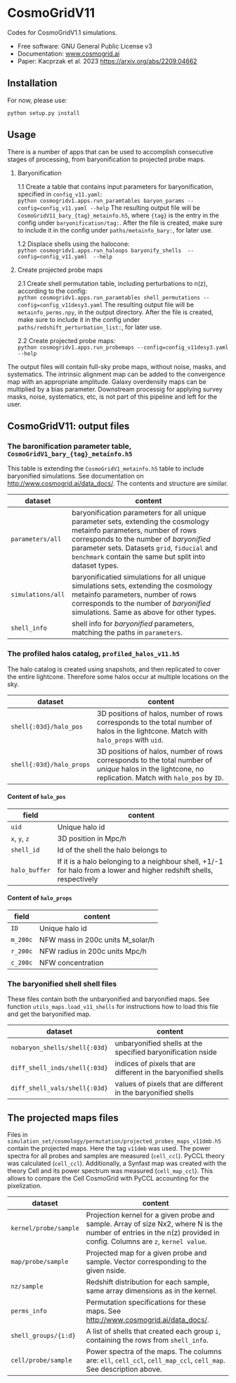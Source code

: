 # CosmoGridV11

Codes for CosmoGridV1.1 simulations.

* Free software: GNU General Public License v3
* Documentation: www.cosmogrid.ai 
* Paper: Kacprzak et al. 2023 https://arxiv.org/abs/2209.04662


## Installation

For now, please use:

``python setup.py install``



## Usage


There is a number of apps that can be used to accomplish consecutive stages of processing, from baryonification to projected probe maps.

1)  Baryonification      

    1.1 Create a table that contains input parameters for baryonification, specified in `config_v11.yaml`:      
    ``python cosmogridv1.apps.run_paramtables baryon_params --config=config_v11.yaml --help``
    The resulting output file will be `CosmoGridV11_bary_{tag}_metainfo.h5`, where `{tag}` is the entry in the config under `baryonification/tag:`.
    After the file is created, make sure to include it in the config under `paths/metainfo_bary:`, for later use.

    1.2 Displace shells using the halocone:      
    ``python cosmogridv1.apps.run_haloops baryonify_shells  --config=config_v11.yaml  --help``     

3)  Create projected probe maps      

    2.1 Create shell permutation table, including perturbations to n(z), according to the config:      
    ``python cosmogridv1.apps.run_paramtables shell_permutations --config=config_v11desy3.yaml``
    The resulting output file will be `metainfo_perms.npy`, in the output directory.
    After the file is created, make sure to include it in the config under `paths/redshift_perturbation_list:`, for later use.
    
    2.2 Create projected probe maps:      
     ``python cosmogridv1.apps.run_probemaps --config=config_v11desy3.yaml --help``      

The output files will contain full-sky probe maps, without noise, masks, and systematics.
The intrinsic alignment map can be added to the convergence map with an appropriate amplitude.
Galaxy overdensity maps can be multiplied by a bias parameter.
Downstream processig for applying survey masks, noise, systematics, etc, is not part of this pipeline and left for the user.


## CosmoGridV11: output files


### The baronification parameter table, `CosmoGridV1_bary_{tag}_metainfo.h5`

This table is extending the `CosmoGridV1_metainfo.h5` table to include baryonified simulations.
See documentation on http://www.cosmogrid.ai/data_docs/.
The contents and structure are similar.

| dataset | content |
| ------------- | ------------- | 
| `parameters/all` | baryonification parameters for all unique parameter sets, extending the cosmology metainfo parameters, number of rows corresponds to the number of *baryonified* parameter sets. Datasets `grid`, `fiducial` and `benchmark` contain the same but split into dataset types. | 
| `simulations/all` | baryonificatied simulations for all unique simulations sets, extending the cosmology metainfo parameters, number of rows corresponds to the number of *baryonified* simulations. Same as above for other types. |
| `shell_info` | shell info for *baryonified* parameters, matching the paths in `parameters`.  |


### The profiled halos catalog, `profiled_halos_v11.h5`

The halo catalog is created using snapshots, and then replicated to cover the entire lightcone. 
Therefore some halos occur at multiple locations on the sky.

| dataset | content |
| ------------- | ------------- | 
| `shell{:03d}/halo_pos` | 3D positions of halos, number of rows corresponds to the total number of halos in the lightcone. Match with `halo_props` with `uid`. | 
| `shell{:03d}/halo_props` | 3D positions of halos, number of rows corresponds to the total number of *unique* halos in the lightcone, no replication. Match with `halo_pos` by `ID`. | 


#### Content of `halo_pos`

| field | content |
| ------------- | ------------- | 
| `uid` | Unique halo id |
| `x`, `y`, `z` | 3D position in Mpc/h |
| `shell_id` | Id of the shell the halo belongs to |
| `halo_buffer` | If it is a halo belonging to a neighbour shell, +1/-1 for halo from a lower and higher redshift shells, respectively |

#### Content of `halo_props`

| field | content |
| ------------- | ------------- | 
| `ID` | Unique halo id |
| `m_200c` | NFW mass in 200c units M_solar/h |
| `r_200c` | NFW radius in 200c units Mpc/h |
| `c_200c` | NFW concentration |



### The baryonified shell shell files

These files contain both the unbaryonified and baryonified maps.
See function `utils_maps.load_v11_shells` for instructions how to load this file and get the baryonified map.

| dataset | content |
| ------------- | ------------- | 
| `nobaryon_shells/shell{:03d}` | unbaryonified shells at the specified baryonification nside |
| `diff_shell_inds/shell{:03d}` | indices of pixels that are different in the baryonified shells  |
| `diff_shell_vals/shell{:03d}` | values of pixels that are different in the baryonified shells  |


## The projected maps files

Files in `simulation_set/cosmology/permutation/projected_probes_maps_v11dmb.h5` contain the projected maps. Here the tag `v11dmb` was used.
The power spectra for all probes and samples are measured (`cell_ccl`). 
PyCCL theory was calculated (`cell_ccl`).
Additionally, a Synfast map was created with the theory Cell and its power spectrum was measured (`cell_map_ccl`).
This allows to compare the Cell CosmoGrid with PyCCL accounting for the pixelization.

| dataset | content |
| ------------- | ------------- | 
| `kernel/probe/sample` | Projection kernel for a given probe and sample. Array of size Nx2, where N is the number of entries in the n(z) provided in config. Columns are `z`, `kernel value`. |
| `map/probe/sample` | Projected map for a given probe and sample. Vector corresponding to the given nside.  |
| `nz/sample` | Redshift distribution for each sample, same array dimensions as in the kernel. |
| `perms_info` | Permutation specifications for these maps. See http://www.cosmogrid.ai/data_docs/. |
| `shell_groups/{i:d}` | A list of shells that created each group `i`, containing the rows from `shell_info`. |
| `cell/probe/sample` | Power spectra of the maps. The columns are: `ell`, `cell_ccl`, `cell_map_ccl`, `cell_map`. See description above. |



